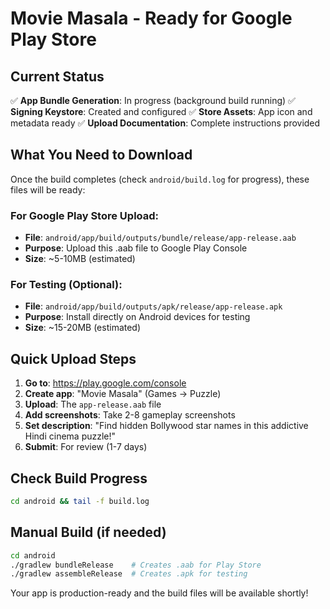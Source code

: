 # Movie Masala - Ready for Google Play Store

## Current Status
✅ **App Bundle Generation**: In progress (background build running)
✅ **Signing Keystore**: Created and configured
✅ **Store Assets**: App icon and metadata ready
✅ **Upload Documentation**: Complete instructions provided

## What You Need to Download

Once the build completes (check `android/build.log` for progress), these files will be ready:

### For Google Play Store Upload:
- **File**: `android/app/build/outputs/bundle/release/app-release.aab`
- **Purpose**: Upload this .aab file to Google Play Console
- **Size**: ~5-10MB (estimated)

### For Testing (Optional):
- **File**: `android/app/build/outputs/apk/release/app-release.apk`  
- **Purpose**: Install directly on Android devices for testing
- **Size**: ~15-20MB (estimated)

## Quick Upload Steps

1. **Go to**: https://play.google.com/console
2. **Create app**: "Movie Masala" (Games → Puzzle)
3. **Upload**: The `app-release.aab` file
4. **Add screenshots**: Take 2-8 gameplay screenshots
5. **Set description**: "Find hidden Bollywood star names in this addictive Hindi cinema puzzle!"
6. **Submit**: For review (1-7 days)

## Check Build Progress
```bash
cd android && tail -f build.log
```

## Manual Build (if needed)
```bash
cd android
./gradlew bundleRelease    # Creates .aab for Play Store
./gradlew assembleRelease  # Creates .apk for testing
```

Your app is production-ready and the build files will be available shortly!